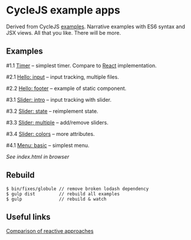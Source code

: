 # CycleJS example apps

Derived from CycleJS [examples](https://github.com/staltz/cycle/tree/master/examples/).
Narrative examples with ES6 syntax and JSX views. All that you like.
There will be more.

## Examples

\#1.1 [Timer](https://github.com/ivan-kleshnin/cyclejs-examples/tree/master/static/1.1-timer) – simplest timer. Compare to [React](http://tutorialzine.com/2014/07/5-practical-examples-for-learning-facebooks-react-framework/) implementation.

\#2.1 [Hello: input](https://github.com/ivan-kleshnin/cyclejs-examples/tree/master/static/2.1-hello-input) – input tracking, multiple files.

\#2.2 [Hello: footer](https://github.com/ivan-kleshnin/cyclejs-examples/tree/master/static/2.1-hello-footer) – example of static component.

\#3.1 [Slider: intro](https://github.com/ivan-kleshnin/cyclejs-examples/tree/master/static/3.1-slider-intro) – input tracking with slider.

\#3.2 [Slider: state](https://github.com/ivan-kleshnin/cyclejs-examples/tree/master/static/3.2-slider-state) – reimplement state.

\#3.3 [Slider: multiple](https://github.com/ivan-kleshnin/cyclejs-examples/tree/master/static/3.3-slider-multiple) – add/remove sliders.

\#3.4 [Slider: colors](https://github.com/ivan-kleshnin/cyclejs-examples/tree/master/static/3.4-slider-colors) – more attributes.

\#4.1 [Menu: basic](https://github.com/ivan-kleshnin/cyclejs-examples/tree/master/static/4.1-menu-basic) – simplest menu.

*See index.html in browser*

## Rebuild

```
$ bin/fixes/globule // remove broken lodash dependency
$ gulp dist         // rebuild all examples
$ gulp              // rebuild & watch
```

## Useful links

[Comparison of reactive approaches](https://github.com/Paqmind/reactive)